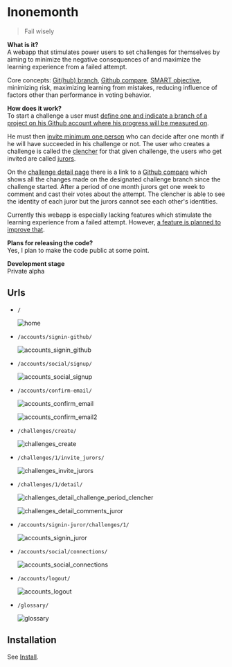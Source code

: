 Inonemonth
==========
> Fail wisely

**What is it?**   
A webapp that stimulates power users to set challenges for themselves by aiming to minimize the negative consequences of and maximize the learning experience from a failed attempt.

Core concepts: [Git(hub) branch](http://git-scm.com/book/ch3-1.html), [Github compare](https://raw.github.com/RobrechtDR/inonemonth/master/.misc/github_compare.png?token=2156349__eyJzY29wZSI6IlJhd0Jsb2I6Um9icmVjaHREUi9pbm9uZW1vbnRoL21hc3Rlci8ubWlzYy9naXRodWJfY29tcGFyZS5wbmciLCJleHBpcmVzIjoxMzk0NjMzMDA3fQ%3D%3D--96449f1bdcfcc75962dd666345fddd24fd603d2f), [SMART objective](http://en.wikipedia.org/wiki/SMART_criteria#Developing_SMART_goals), minimizing risk, maximizing learning from mistakes, reducing influence of factors other than performance in voting behavior. 

**How does it work?**  
To start a challenge a user must [define one and indicate a branch of a project 
on his Github account where his progress will be measured on](https://raw.github.com/RobrechtDR/inonemonth/master/.misc/challenges_create.png?token=2156349__eyJzY29wZSI6IlJhd0Jsb2I6Um9icmVjaHREUi9pbm9uZW1vbnRoL21hc3Rlci8ubWlzYy9jaGFsbGVuZ2VzX2NyZWF0ZS5wbmciLCJleHBpcmVzIjoxMzk0NjM3MjY3fQ%3D%3D--5963dec884bb359c9da8ea99a6cfe8b043fc5288). 

He must then [invite minimum one person](https://raw.github.com/RobrechtDR/inonemonth/master/.misc/challenges_invite_jurors.png?token=2156349__eyJzY29wZSI6IlJhd0Jsb2I6Um9icmVjaHREUi9pbm9uZW1vbnRoL21hc3Rlci8ubWlzYy9jaGFsbGVuZ2VzX2ludml0ZV9qdXJvcnMucG5nIiwiZXhwaXJlcyI6MTM5NDYzNzMyOX0%3D--9bb2ef5d817198c3e445938baecae4983e332c9a) who can decide after one month if he will have succeeded in his challenge or not. 
The user who creates a challenge is called the [clencher](https://inonemonth.herokuapp.com/glossary/#clencher) for that given challenge, the users 
who get invited are called [jurors](https://inonemonth.herokuapp.com/glossary/#juror).

On the [challenge detail page](https://raw.github.com/RobrechtDR/inonemonth/master/.misc/challenges_detail_challenge_period_clencher.png?token=2156349__eyJzY29wZSI6IlJhd0Jsb2I6Um9icmVjaHREUi9pbm9uZW1vbnRoL21hc3Rlci8ubWlzYy9jaGFsbGVuZ2VzX2RldGFpbF9jaGFsbGVuZ2VfcGVyaW9kX2NsZW5jaGVyLnBuZyIsImV4cGlyZXMiOjEzOTQ2Mzc0MDl9--0b0e0b189b73ea403cc0a2ec2828120a18d6b802) there is a link to a [Github compare](https://raw.github.com/RobrechtDR/inonemonth/master/.misc/github_compare.png?token=2156349__eyJzY29wZSI6IlJhd0Jsb2I6Um9icmVjaHREUi9pbm9uZW1vbnRoL21hc3Rlci8ubWlzYy9naXRodWJfY29tcGFyZS5wbmciLCJleHBpcmVzIjoxMzk0NjMzMDA3fQ%3D%3D--96449f1bdcfcc75962dd666345fddd24fd603d2f) which shows all the changes made on the designated challenge 
branch since the challenge started. After a period of one month jurors get one week to comment and cast their votes about the attempt. The clencher is able to see the identity of each juror but the jurors cannot see each other's identities.

Currently this webapp is especially lacking features which stimulate 
the learning experience from a failed attempt. However, [a feature is 
planned to improve that](https://github.com/RobrechtDR/inonemonth/blob/master/TODO.rst#likely-coming-in-future-releases).

**Plans for releasing the code?**   
Yes, I plan to make the code public at some point.

**Development stage**  
Private alpha


Urls
----

* `/`

  ![home](https://raw.github.com/RobrechtDR/inonemonth/master/.misc/home.png?token=2156349__eyJzY29wZSI6IlJhd0Jsb2I6Um9icmVjaHREUi9pbm9uZW1vbnRoL21hc3Rlci8ubWlzYy9ob21lLnBuZyIsImV4cGlyZXMiOjEzOTQ2MzA1Njh9--27c43648f4ba3e8d6fa47e30415d7be18355af8d)


* `/accounts/signin-github/`

  ![accounts_signin_github](https://raw.github.com/RobrechtDR/inonemonth/master/.misc/accounts_signin_github.png?token=2156349__eyJzY29wZSI6IlJhd0Jsb2I6Um9icmVjaHREUi9pbm9uZW1vbnRoL21hc3Rlci8ubWlzYy9hY2NvdW50c19zaWduaW5fZ2l0aHViLnBuZyIsImV4cGlyZXMiOjEzOTQ2MzA2NjF9--3aac4ec75cc47e05e1805cc7d9745e25878f6b15)


* `/accounts/social/signup/`

  ![accounts_social_signup](https://raw.github.com/RobrechtDR/inonemonth/master/.misc/accounts_social_signup.png?token=2156349__eyJzY29wZSI6IlJhd0Jsb2I6Um9icmVjaHREUi9pbm9uZW1vbnRoL21hc3Rlci8ubWlzYy9hY2NvdW50c19zb2NpYWxfc2lnbnVwLnBuZyIsImV4cGlyZXMiOjEzOTQ2MzE2ODZ9--a21f8ea9a30fd18b5268b703b54ba242ab6faf8d)


* `/accounts/confirm-email/`

  ![accounts_confirm_email](https://raw.github.com/RobrechtDR/inonemonth/master/.misc/accounts_confirm_email.png?token=2156349__eyJzY29wZSI6IlJhd0Jsb2I6Um9icmVjaHREUi9pbm9uZW1vbnRoL21hc3Rlci8ubWlzYy9hY2NvdW50c19jb25maXJtX2VtYWlsLnBuZyIsImV4cGlyZXMiOjEzOTQ2MzEyNDl9--0cda55b3e6ffd10c6e43ac66cbaae911c40ee9ee)

  ![accounts_confirm_email2](https://raw.github.com/RobrechtDR/inonemonth/master/.misc/accounts_confirm_email2.png?token=2156349__eyJzY29wZSI6IlJhd0Jsb2I6Um9icmVjaHREUi9pbm9uZW1vbnRoL21hc3Rlci8ubWlzYy9hY2NvdW50c19jb25maXJtX2VtYWlsMi5wbmciLCJleHBpcmVzIjoxMzk0NjMxNDI2fQ%3D%3D--b0990b031cebbc5cb16ed2c5df765401c7c59293)


* `/challenges/create/`

  ![challenges_create](https://raw.github.com/RobrechtDR/inonemonth/master/.misc/challenges_create.png?token=2156349__eyJzY29wZSI6IlJhd0Jsb2I6Um9icmVjaHREUi9pbm9uZW1vbnRoL21hc3Rlci8ubWlzYy9jaGFsbGVuZ2VzX2NyZWF0ZS5wbmciLCJleHBpcmVzIjoxMzk0NjMwNzQzfQ%3D%3D--3074106a7011e4815880d68b96a14915f2576bdc)


* `/challenges/1/invite_jurors/`

  ![challenges_invite_jurors](https://raw.github.com/RobrechtDR/inonemonth/master/.misc/challenges_invite_jurors.png?token=2156349__eyJzY29wZSI6IlJhd0Jsb2I6Um9icmVjaHREUi9pbm9uZW1vbnRoL21hc3Rlci8ubWlzYy9jaGFsbGVuZ2VzX2ludml0ZV9qdXJvcnMucG5nIiwiZXhwaXJlcyI6MTM5NDYzMDgzMX0%3D--58cfd74bd95cf115e7967af999caff639f246c45)


* `/challenges/1/detail/`

  ![challenges_detail_challenge_period_clencher](https://raw.github.com/RobrechtDR/inonemonth/master/.misc/challenges_detail_challenge_period_clencher.png?token=2156349__eyJzY29wZSI6IlJhd0Jsb2I6Um9icmVjaHREUi9pbm9uZW1vbnRoL21hc3Rlci8ubWlzYy9jaGFsbGVuZ2VzX2RldGFpbF9jaGFsbGVuZ2VfcGVyaW9kX2NsZW5jaGVyLnBuZyIsImV4cGlyZXMiOjEzOTQ2MzA4OTh9--2bbc8287be12ae25f4f2b6f812996530748c34f1)

  ![challenges_detail_comments_juror](https://raw.github.com/RobrechtDR/inonemonth/master/.misc/challenges_detail_comments_juror.png?token=2156349__eyJzY29wZSI6IlJhd0Jsb2I6Um9icmVjaHREUi9pbm9uZW1vbnRoL21hc3Rlci8ubWlzYy9jaGFsbGVuZ2VzX2RldGFpbF9jb21tZW50c19qdXJvci5wbmciLCJleHBpcmVzIjoxMzk0NjMwOTAwfQ%3D%3D--a833791ff20e0a059b886eb4d2d08afdd681ad31)


* `/accounts/signin-juror/challenges/1/`

  ![accounts_signin_juror](https://raw.github.com/RobrechtDR/inonemonth/master/.misc/accounts_signin_juror.png?token=2156349__eyJzY29wZSI6IlJhd0Jsb2I6Um9icmVjaHREUi9pbm9uZW1vbnRoL21hc3Rlci8ubWlzYy9hY2NvdW50c19zaWduaW5fanVyb3IucG5nIiwiZXhwaXJlcyI6MTM5NDYzMTc3MX0%3D--69ad081a6fe89ebdc3819ccea2cdb68585a1f1ae)


* `/accounts/social/connections/`

  ![accounts_social_connections](https://raw.github.com/RobrechtDR/inonemonth/master/.misc/accounts_social_connections.png?token=2156349__eyJzY29wZSI6IlJhd0Jsb2I6Um9icmVjaHREUi9pbm9uZW1vbnRoL21hc3Rlci8ubWlzYy9hY2NvdW50c19zb2NpYWxfY29ubmVjdGlvbnMucG5nIiwiZXhwaXJlcyI6MTM5NDYzMTUzOX0%3D--d0cff527f3aed1b15eb23159c6c353cab1bd6f63)


* `/accounts/logout/`

  ![accounts_logout](https://raw.github.com/RobrechtDR/inonemonth/master/.misc/accounts_logout.png?token=2156349__eyJzY29wZSI6IlJhd0Jsb2I6Um9icmVjaHREUi9pbm9uZW1vbnRoL21hc3Rlci8ubWlzYy9hY2NvdW50c19sb2dvdXQucG5nIiwiZXhwaXJlcyI6MTM5NDYzMTQ1OH0%3D--6ac829fea4e8a50e813ac078262f05fc53c7c595)

* `/glossary/`

  ![glossary](https://raw.github.com/RobrechtDR/inonemonth/master/.misc/glossary.png?token=2156349__eyJzY29wZSI6IlJhd0Jsb2I6Um9icmVjaHREUi9pbm9uZW1vbnRoL21hc3Rlci8ubWlzYy9nbG9zc2FyeS5wbmciLCJleHBpcmVzIjoxMzk0NjMxMTE1fQ%3D%3D--28e196bf0bb42562a6bf10539d678316b46e1041)


Installation
------------
See [Install](https://github.com/RobrechtDR/inonemonth/blob/master/INSTALL.markdown).
